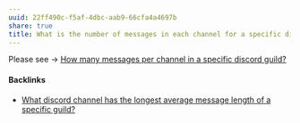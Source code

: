 ```yaml
---
uuid: 22ff490c-f5af-4dbc-aab9-66cfa4a4697b
share: true
title: What is the number of messages in each channel for a specific discord guild?
---
```

Please see -> [How many messages per channel in a specific discord guild?](/320d56d6-d028-425b-a1de-10d80b6d8669)

#### Backlinks

* [What discord channel has the longest average message length of a specific guild?](/86ac9f2f-087d-4791-a0e0-2f01688fe0c7)